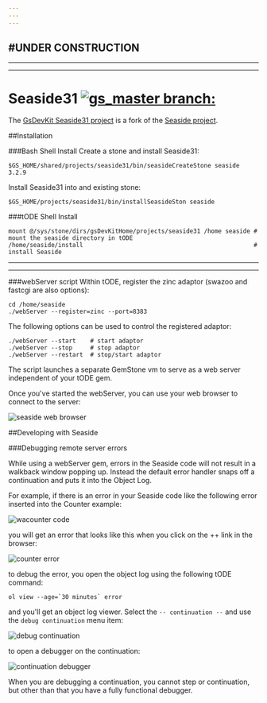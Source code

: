 ```yaml
---
---
---
```

#UNDER CONSTRUCTION
---
---
---

# Seaside31 [![gs_master branch:](https://travis-ci.org/GsDevKit/Seaside31.png?branch=gs_master)](https://travis-ci.org/GsDevKit/Seaside31)
The [GsDevKit Seaside31 project][3] is a fork of the [Seaside project][4].

##Installation

###Bash Shell Install
Create a stone and install Seaside31:

```
$GS_HOME/shared/projects/seaside31/bin/seasideCreateStone seaside 3.2.9
```

Install Seaside31 into and existing stone:

```
$GS_HOME/projects/seaside31/bin/installSeasideSton seaside
```

###tODE Shell Install

```
mount @/sys/stone/dirs/gsDevKitHome/projects/seaside31 /home seaside # mount the seaside directory in tODE
/home/seaside/install                                                # install Seaside
```

---
---

###webServer script
Within tODE, register the zinc adaptor (swazoo and fastcgi are also options):

```Shell
cd /home/seaside
./webServer --register=zinc --port=8383
```

The following options can be used to control the registered adaptor:

```Shell
./webServer --start    # start adaptor
./webServer --stop     # stop adaptor
./webServer --restart  # stop/start adaptor
```

The script launches a separate GemStone vm to serve as a web server independent of your tODE gem.

Once you've started the webServer, you can use your web browser to connect to the server:

![seaside web browser][6]

##Developing with Seaside

###Debugging remote server errors

While using a webServer gem, errors in the Seaside code will not result in a walkback window popping up. Instead the default error handler snaps off a continuation and puts it into the Object Log.

For example, if there is an error in your Seaside code like the following error inserted into the Counter example:

![wacounter code][7]	

you will get an error that looks like this when you click on the ++ link in the browser:

![counter error][8]

to debug the error, you open the object log using the following tODE command:

```Shell
ol view --age=`30 minutes` error
```

and you'll get an object log viewer. Select the `-- continuation --` and use the `debug continuation` menu item:

![debug continuation][9]

to open a debugger on the continuation:

![continuation debugger][10]

When you are debugging a continuation, you cannot step or continuation, but other than that you have a fully functional debugger.

[1]: ../../../docs/images/browseProjectEntry.png
[2]: ../../../docs/images/projectListMenu.png
[3]: https://github.com/GsDevKit/Seaside31
[4]: http://seaside.st/
[5]: ../../../docs/images/editProjectEntry.png
[6]: ../../../docs/images/seasideBrowser.png
[7]: ../../../docs/images/waCounterbrowser.png
[8]: ../../../docs/images/waCounterError.png
[9]: ../../../docs/images/debugContinuation.png
[10]: ../../../docs/images/continuationDebugger.png

